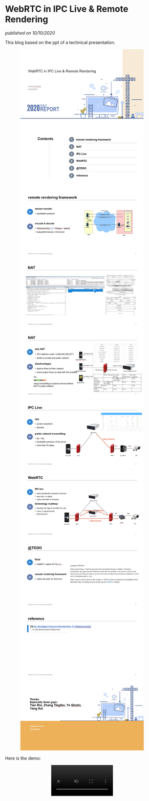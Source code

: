 # WebRTC in IPC Live & Remote Rendering
*published on 10/10/2020* 

This blog based on the ppt of a technical presentation.

<center><img style="max-width: 80%;" src="blogs/WebRTC_in_IPC_Live_&_Remote_Rendering/1.PNG"></center>

<center><img style="max-width: 80%;" src="blogs/WebRTC_in_IPC_Live_&_Remote_Rendering/2.PNG"></center>

<center><img style="max-width: 80%;" src="blogs/WebRTC_in_IPC_Live_&_Remote_Rendering/3.PNG"></center>

<center><img style="max-width: 80%;" src="blogs/WebRTC_in_IPC_Live_&_Remote_Rendering/4.PNG"></center>

<center><img style="max-width: 80%;" src="blogs/WebRTC_in_IPC_Live_&_Remote_Rendering/5.PNG"></center>

<center><img style="max-width: 80%;" src="blogs/WebRTC_in_IPC_Live_&_Remote_Rendering/6.PNG"></center>

<center><img style="max-width: 80%;" src="blogs/WebRTC_in_IPC_Live_&_Remote_Rendering/7.PNG"></center>

<center><img style="max-width: 80%;" src="blogs/WebRTC_in_IPC_Live_&_Remote_Rendering/8.PNG"></center>

<center><img style="max-width: 80%;" src="blogs/WebRTC_in_IPC_Live_&_Remote_Rendering/9.PNG"></center>

<center><img style="max-width: 80%;" src="blogs/WebRTC_in_IPC_Live_&_Remote_Rendering/10.PNG"></center>

Here is the demo:

<center><video src="blogs/WebRTC_in_IPC_Live_&_Remote_Rendering/demo.mp4" width="40%" controls="controls"></video></center>



